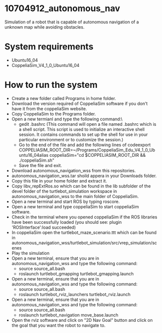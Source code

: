 # 10704912_autonomous_nav
Simulation of a robot that is capable of autonomous navigation of a unknown map while avoiding obstacles.
# System requirements
* Ubuntu16_04
* CoppeliaSim_V4_1_0_Ubuntu16_04

# How to run the system
* Create a new folder called Programs in home folder.
* Download the version required of CoppeliaSim software if you don't have it from the coppeliaSim website.
* Copy CoppeliaSim to the Programs folder.
* Open a new termianl and type the following command:\
  - gedit .bashrc (This command will open a file named .bashrc which is a shell script. This script is used to initialize an interactive shell session. It contains commands to set up the shell for use in your particular environment or to customize the session.)
  - Go to the end of the file and add the following lines of codeexport COPPELIASIM_ROOT_DIR=~/Programs/CoppeliaSim_Edu_V4_1_0_Ubuntu16_04alias coppeliaSim="cd $COPPELIASIM_ROOT_DIR && ./coppeliaSim.sh" 
  - Save the file and exit.
* Download autonomous_navigation_wss from this repositories.
* autonomous_navigation_wss.tar shoild appera in your Downloads folder.
* Copy this file in your home folder and extract it.
* Copy libv_repExtRos.so which can be found in the lib subfolder of the devel folder of the turtlebot_simulation workspace in autonomous_navigation_wss to the main folder of CoppeliaSim.
* Open a new terminal and start ROS by typing roscore.
* Open a new terminal and type coppeliaSim to start coppeliaSim software.
* Check in the terminal where you opened coppeliaSim if the ROS libraries have been successfully loaded (you should see: plugin 'ROSInterface':load succeeded)
* In coppeliaSim open the turtlebot_maze_scenario.ttt which can be found in autonomous_navigation_wss/turtlebot_simulation/src/vrep_simulation/scenes
* Play the simulation
* Open a new terminal, ensure that you are in autonomous_navigation_wss and type the following command:
  - source source_all.bash
  - roslaunch turtlebot_gmapping turtlebot_gmapping.launch
* Open a new terminal, ensure that you are in autonomous_navigation_wss and type the following command:
  - source source_all.bash
  - roslaunch turtlebot_rviz_launchers turtlebot_rviz.launch
* Open a new terminal, ensure that you are in autonomous_navigation_wss and type the following command:
  - source source_all.bash
  - roslaunch turtlebot_navigation move_base.launch
* Open the rviz software and click on "2D Nav Goal" button and click on the goal that you want the robot to navigate to.
